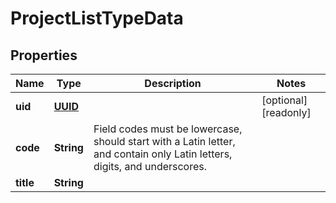 

# ProjectListTypeData

## Properties

Name | Type | Description | Notes
------------ | ------------- | ------------- | -------------
**uid** | [**UUID**](UUID.md) |  |  [optional] [readonly]
**code** | **String** | Field codes must be lowercase, should start with a Latin letter, and contain  only Latin letters, digits, and underscores. | 
**title** | **String** |  | 



